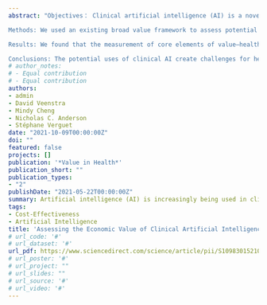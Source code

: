 ```yaml
---
abstract: "Objectives： Clinical artificial intelligence (AI) is a novel technology, and few economic evaluations have focused on it to date. Before its wider implementation, it is important to highlight the aspects of AI that challenge traditional health technology assessment methods.

Methods: We used an existing broad value framework to assess potential ways AI can provide good value for money. We also developed a rubric of how economic evaluations of AI should vary depending on the case of its use.

Results: We found that the measurement of core elements of value—health outcomes and cost—are complicated by AI because its generalizability across different populations is often unclear and because its use may necessitate reconfigured clinical processes. Clinicians’ productivity may improve when AI is used. If poorly implemented though, AI may also cause clinicians’ workload to increase. Some AI has been found to exacerbate health disparities. Nevertheless, AI may promote equity by expanding access to medical care and, when properly trained, providing unbiased diagnoses and prognoses. The approach to assessment of AI should vary based on its use case: AI that creates new clinical possibilities can improve outcomes, but regulation and evidence collection may be difficult; AI that extends clinical expertise can reduce disparities and lower costs but may result in overuse; and AI that automates clinicians’ work can improve productivity but may reduce skills.

Conclusions: The potential uses of clinical AI create challenges for health technology assessment methods originally developed for pharmaceuticals and medical devices. Health economists should be prepared to examine data collection and methods used to train AI, as these may impact its future value."
# author_notes:
# - Equal contribution
# - Equal contribution
authors:
- admin
- David Veenstra
- Mindy Cheng
- Nicholas C. Anderson
- Stéphane Verguet
date: "2021-10-09T00:00:00Z"
doi: ""
featured: false
projects: []
publication: '*Value in Health*'
publication_short: ""
publication_types:
- "2"
publishDate: "2021-05-22T00:00:00Z"
summary: Artificial intelligence (AI) is increasingly being used in clinical applications. Health economists' skills provide us with the opportunity to contribute to decisions about how AI can be implemented in equitable, efficient, and effective ways. Nevertheless, its flexibility and difficulties around collecting data on its clinical impacts make value assessment challenging.
tags:
- Cost-Effectiveness
- Artificial Intelligence
title: 'Assessing the Economic Value of Clinical Artificial Intelligence: Challenges and Opportunities'
# url_code: '#'
# url_dataset: '#'
url_pdf: https://www.sciencedirect.com/science/article/pii/S1098301521017435?dgcid=author
# url_poster: '#'
# url_project: ""
# url_slides: ""
# url_source: '#'
# url_video: '#'
---
```


